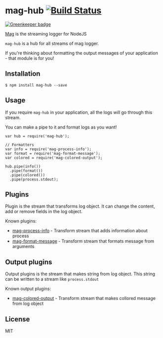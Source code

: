 # mag-hub [![Build Status](https://travis-ci.org/mahnunchik/mag-hub.svg)](https://travis-ci.org/mahnunchik/mag-hub)

[![Greenkeeper badge](https://badges.greenkeeper.io/mahnunchik/mag-hub.svg)](https://greenkeeper.io/)

[Mag](https://github.com/mahnunchik/mag) is the streaming logger for NodeJS

`mag-hub` is a hub for all streams of mag logger.

If you're thinking about formatting the output messages of your application - that module is for you!

## Installation

```
$ npm install mag-hub --save
```

## Usage

If you require `mag-hub` in your application, all the logs will go through this stream.

You can make a pipe to it and format logs as you want!

```
var hub = require('mag-hub');

// Formatters
var info = require('mag-process-info');
var format = require('mag-format-message');
var colored = require('mag-colored-output');

hub.pipe(info())
  .pipe(format())
  .pipe(colored())
  .pipe(process.stdout);
```

## Plugins

Plugin is the stream that transforms log object. It can change the content, add or remove fields in the log object.

Known plugins:

* [mag-process-info](https://github.com/mahnunchik/mag-process-info) - Transform stream that adds information about process
* [mag-format-message](https://github.com/mahnunchik/mag-format-message) - Transform stream that formats message from arguments

## Output plugins

Output plugins is the stream that makes string from log object. This string can be written to a stream like `process.stdout`

Known output plugins:

* [mag-colored-output](https://github.com/mahnunchik/mag-colored-output) - Transform stream that makes collored message from log object

## License

MIT
